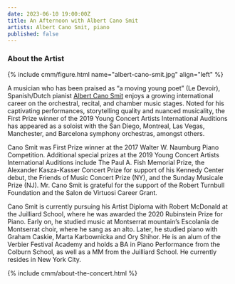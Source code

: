 ```yaml
---
date: 2023-06-10 19:00:00Z
title: An Afternoon with Albert Cano Smit
artists: Albert Cano Smit, piano
published: false
---
```


### About the Artist

{% include cmm/figure.html name="albert-cano-smit.jpg" align="left" %}

A musician who has been praised as “a moving young poet” (Le Devoir), Spanish/Dutch pianist
[Albert Cano Smit](https://www.albertcanosmit.com) enjoys a growing international career on
the orchestral, recital, and chamber music stages. Noted for his captivating performances,
storytelling quality and nuanced musicality, the First Prize winner of the 2019 Young
Concert Artists International Auditions has appeared as a soloist with the San Diego,
Montreal, Las Vegas, Manchester, and Barcelona symphony orchestras, amongst others.

Cano Smit was First Prize winner at the 2017 Walter W. Naumburg Piano Competition.
Additional special prizes at the 2019 Young Concert Artists International Auditions include
The Paul A. Fish Memorial Prize, the Alexander Kasza-Kasser Concert Prize for support of his
Kennedy Center debut, the Friends of Music Concert Prize (NY), and the Sunday Musicale Prize
(NJ).  Mr. Cano Smit is grateful for the support of the Robert Turnbull Foundation and the
Salon de Virtuosi Career Grant.

Cano Smit is currently pursuing his Artist Diploma with Robert McDonald at the Juilliard
School, where he was awarded the 2020 Rubinstein Prize for Piano. Early on, he studied music
at Montserrat mountain’s Escolanía de Montserrat choir, where he sang as an alto. Later, he
studied piano with Graham Caskie, Marta Karbownicka and Ory Shihor. He is an alum of the
Verbier Festival Academy and holds a BA in Piano Performance from the Colburn School, as
well as a MM from the Juilliard School. He currently resides in New York City.

{% include cmm/about-the-concert.html %}
